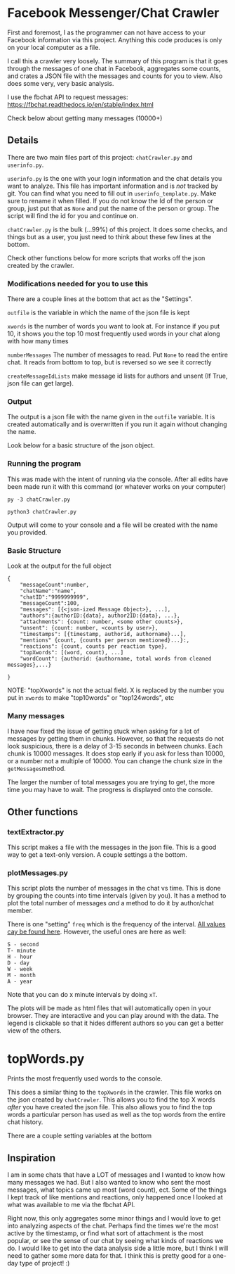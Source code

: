 #  Facebook Messenger/Chat Crawler

First and foremost, I as the programmer can not have access to your Facebook information via this project. Anything this code produces is only on your local computer as a file.


I call this a crawler very loosely. The summary of this program is that it goes through the messages of one chat in Facebook, aggregates some counts, and crates a JSON file with the messages and counts for you to view. Also does some very, very basic analysis. 


I use the fbchat API to request messages: https://fbchat.readthedocs.io/en/stable/index.html


Check below about getting many messages (10000+)

## Details

There are two main files part of this project: `chatCrawler.py` and `userinfo.py`.


`userinfo.py` is the one with your login information and the chat details you want to analyze. This file has important information and is *not* tracked by git. You can find what you need to fill out in `userinfo_template.py`. Make sure to rename it when filled.
If you do not know the Id of the person or group, just put that as `None` and put the name of the person or group. The script will find the id for you and continue on.


`chatCrawler.py` is the bulk (...99%) of this project. It does some checks, and things but as a user, you just need to think about these few lines at the bottom. 


Check other functions below for more scripts that works off the json created by the crawler.


### Modifications needed for you to use this

There are a couple lines at the bottom that act as the "Settings". 


`outfile` is the variable in which the name of the json file is kept


`xwords` is the number of words you want to look at. For instance if you put 10, it shows you the top 10 most frequently used words in your chat along with how many times


`numberMessages` The number of messages to read. Put `None` to read the entire chat. It reads from bottom to top, but is reversed so we see it correctly

`createMessageIdLists` make message id lists for authors and unsent  (If True, json file can get large).


### Output

The output is a json file with the name given in the `outfile` variable.  It is created automatically and is overwritten if you run it again without changing the name. 


Look below for a basic structure of the json object. 


###  Running the program
This was made with the intent of running via the console. After all edits have been made run it with this command (or whatever works on your computer)


`py -3 chatCrawler.py`


`python3 chatCrawler.py`


Output will come to your console and a file will be created with the name you provided. 


### Basic Structure


Look at the output for the full object

```
{
    "messageCount":number,
    "chatName":"name",
    "chatID":"9999999999",
    "messageCount":100,
    "messages": [{<json-ized Message Object>}, ...],
    "authors":{authorID:{data}, author2ID:{data}, ...},
    "attachments": {count: number, <some other counts>},
    "unsent": {count: number, <counts by user>},
    "timestamps": [{timestamp, authorid, authorname}...],
    "mentions" {count, {counts per person mentioned}...}:,
    "reactions": {count, counts per reaction type},
    "topXwords": [(word, count), ...]
    "wordCount": {authorid: {authorname, total words from cleaned messages},...}
    
}
```

NOTE: "topXwords" is not the actual field. X is replaced by the number you put in `xwords` to make "top10words" or "top124words", etc


### Many messages
I have now fixed the issue of getting stuck when asking for a lot of messages by getting them in chunks. However, so that the requests do not look suspicious, there is a delay of 3-15 seconds in between chunks. Each chunk is 10000 messages. It does stop early if you ask for less than 10000, or a number not a multiple of 10000. You can change the chunk size in the `getMessages`method.

The larger the number of total messages you are trying to get, the more time you may have to wait. The progress is displayed onto the console. 

## Other functions


### textExtractor.py


This script makes a file with the messages in the json file. This is a good way to get a text-only version. A couple settings a the bottom. 


### plotMessages.py

This script plots the number of messages in the chat vs time. This is done by grouping the counts into time intervals (given by you). It has a method to plot the total number of messages *and* a method to do it by author/chat member. 

There is one "setting" `freq` which is the frequency of the interval. [All values cay be found here](https://stackoverflow.com/a/17001474). However, the useful ones are here as well:


```
S - second
T- minute
H - hour
D - day
W - week
M - month
A - year
```

Note that you can do x minute intervals by doing `xT`.


The plots will be made as html files that will automatically open in your browser. They are interactive and you can play around with the data. The legend is clickable so that it hides different authors so you can get a better view of the others. 


# topWords.py


Prints the most frequently used words to the console. 


This does a similar thing to the `topXwords` in the crawler. This file works on the json created by `chatCrawler`. This allows you to find the top X words *after* you have created the json file. This also allows you to find the top words a particular person has used as well as the top words from the entire chat history. 


There are a couple setting variables at the bottom 


## Inspiration


I am in some chats that have a LOT of messages and I wanted to know how many messages we had. But I also wanted to know who sent the most messages, what topics came up most (word count), ect. Some of the things I kept track of like mentions and reactions, only happened once I looked at what was available to me via the fbchat API.

Right now, this only aggregates some minor things and I would love to get into analyzing aspects of the chat. Perhaps find the times we're the most active by the timestamp, or find what sort of attachment is the most popular, or see the sense of our chat by seeing what kinds of reactions we do. I would like to get into the data analysis side a little more, but I think I will need to gather some more data for that. I think this is pretty good for a one-day type of project! :) 